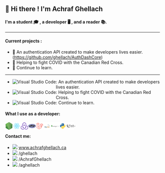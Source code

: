 ## 👋 Hi there ! I'm Achraf Ghellach

#### I'm a student 🎓 , a developer 🖥 , and a reader 📚.

-------

#### Current projects : 
- 🔐 An authentication API created to make developers lives easier. (https://github.com/ghellach/AuthDashCore)
- 🏥 Helping to fight COVID with the Canadian Red Cross.
- 📕 Continue to learn.

---------
- <img align="left" alt="Visual Studio Code" height="25px" src="https://camo.githubusercontent.com/cf83d7f554b30aa75eaab5f40fe959b50eb27de8/68747470733a2f2f6163687261666768656c6c6163682e63612f696d616765732f70726f6a656374732f706e672e706e67" />: An authentication API created to make developers lives easier.
- <img align="left" alt="Visual Studio Code" height="25px" src="https://loyalty360.org/getattachment/f1f49227-edf2-4e89-aa61-5113b78a37c8/image" />: Helping to fight COVID with the Canadian Red Cross.
- <img align="left" alt="Visual Studio Code" height="25px" src="https://t3.ftcdn.net/jpg/01/02/58/40/240_F_102584060_8AbaQWM7j6UdxAJLBZ6aja3dcVK6ElxC.jpg" />: Continue to learn.

#### What I use as a developer:

<img align="left" alt="Visual Studio Code" width="25px" src="https://raw.githubusercontent.com/github/explore/80688e429a7d4ef2fca1e82350fe8e3517d3494d/topics/nodejs/nodejs.png" />
<img align="left" alt="Visual Studio Code" width="25px" src="https://raw.githubusercontent.com/github/explore/80688e429a7d4ef2fca1e82350fe8e3517d3494d/topics/react/react.png" />
<img align="left" alt="Visual Studio Code" width="25px" src="https://raw.githubusercontent.com/github/explore/80688e429a7d4ef2fca1e82350fe8e3517d3494d/topics/redux/redux.png" />
<img align="left" alt="Visual Studio Code" width="25px" src="https://raw.githubusercontent.com/github/explore/80688e429a7d4ef2fca1e82350fe8e3517d3494d/topics/php/php.png" />
<img align="left" alt="Visual Studio Code" width="25px" src="https://raw.githubusercontent.com/github/explore/80688e429a7d4ef2fca1e82350fe8e3517d3494d/topics/laravel/laravel.png" />
<img align="left" alt="Visual Studio Code" width="25px" src="https://raw.githubusercontent.com/github/explore/80688e429a7d4ef2fca1e82350fe8e3517d3494d/topics/mysql/mysql.png" />
<img align="left" alt="Visual Studio Code" width="25px" src="https://raw.githubusercontent.com/github/explore/80688e429a7d4ef2fca1e82350fe8e3517d3494d/topics/mongodb/mongodb.png" />
<img align="left" alt="Visual Studio Code" width="25px" src="https://raw.githubusercontent.com/github/explore/80688e429a7d4ef2fca1e82350fe8e3517d3494d/topics/python/python.png" />
<img align="left" alt="Visual Studio Code" width="25px" src="https://raw.githubusercontent.com/github/explore/80688e429a7d4ef2fca1e82350fe8e3517d3494d/topics/flask/flask.png" />.  



#### Contact me:
- [<img src="https://t4.ftcdn.net/jpg/01/27/02/81/240_F_127028116_shduna3P1xEm11PgLmaDP1NChtCfSwLB.jpg" width="25px" />](https://www.achrafghellach.ca) www.achrafghellach.ca
- [<img src="https://image.flaticon.com/icons/svg/174/174848.svg" width="25px" />](https://facebook.com/ghellach) /ghellach
- [<img src="https://image.flaticon.com/icons/svg/733/733579.svg" width="25px" />](https://twitter.com/AchrafGhellach) /AchrafGhellach
- [<img src="https://image.flaticon.com/icons/svg/2111/2111463.svg" width="25px" />](https://instagram.com/ghellach) /aghellach









